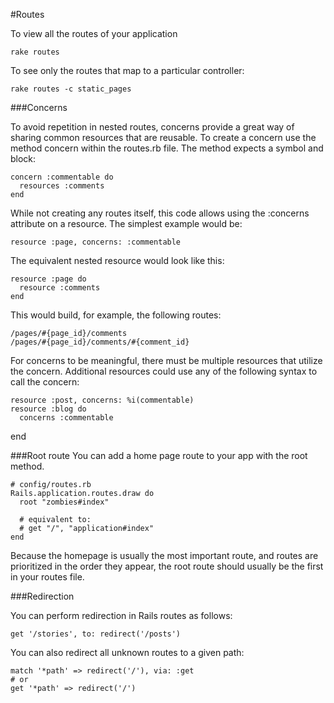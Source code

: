 #Routes

To view all the routes of your application

    rake routes

To see only the routes that map to a particular controller:

    rake routes -c static_pages

###Concerns

To avoid repetition in nested routes, concerns provide a great way of sharing common resources that are reusable. To create a concern use the method concern within the routes.rb file. The method expects a symbol and block:

    concern :commentable do
      resources :comments
    end

While not creating any routes itself, this code allows using the :concerns attribute on a resource. The simplest example would be:

    resource :page, concerns: :commentable

The equivalent nested resource would look like this:

    resource :page do
      resource :comments
    end

This would build, for example, the following routes:

    /pages/#{page_id}/comments
    /pages/#{page_id}/comments/#{comment_id}

For concerns to be meaningful, there must be multiple resources that utilize the concern. Additional resources could use any of the following syntax to call the concern:

    resource :post, concerns: %i(commentable)
    resource :blog do
      concerns :commentable
end

###Root route
You can add a home page route to your app with the root method.

    # config/routes.rb
    Rails.application.routes.draw do
      root "zombies#index"
      
      # equivalent to:
      # get "/", "application#index"  
    end

Because the homepage is usually the most important route, and routes are 
prioritized in the order they appear, the root route should usually be 
the first in your routes file.

###Redirection

You can perform redirection in Rails routes as follows:

    get '/stories', to: redirect('/posts')

You can also redirect all unknown routes to a given path:

    match '*path' => redirect('/'), via: :get
    # or
    get '*path' => redirect('/')
